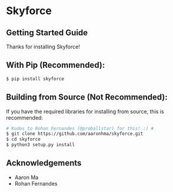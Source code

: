 # Skyforce
## Getting Started Guide
Thanks for installing Skyforce!

## With Pip (Recommended):
```bash
$ pip install skyforce
```

## Building from Source (Not Recommended):
If you have the required libraries for installing from source, this is recommended:
```bash
# Kudos to Rohan Fernandes (@proballstar) for this! :) #
$ git clone https://github.com/aaronhma/skyforce.git
$ cd skyforce
$ python3 setup.py install
```

## Acknowledgements
* Aaron Ma
* Rohan Fernandes
